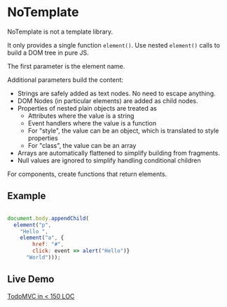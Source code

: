 # NoTemplate
NoTemplate is not a template library.

It only provides a single function `element()`. Use nested `element()` calls to build a DOM tree in pure JS. 

The first parameter is the element name.

Additional parameters build the content:

- Strings are safely added as text nodes. No need to escape anything.
- DOM Nodes (in particular elements) are added as child nodes.
- Properties of nested plain objects are treated as 
  - Attributes where the value is a string
  - Event handlers where the value is a function
  - For "style", the value can be an object, which is translated to style properties
  - For "class", the value can be an array
- Arrays are automatically flattened to simplify building from fragments.
- Null values are ignored to simplify handling conditional children

For components, create functions that return elements. 

## Example

```javascript

document.body.appendChild(
  element("p", 
    "Hello ",
    element("a", {
        href: "#",
        click: event => alert("Hello")}
      "World")));
```

## Live Demo

[TodoMVC in < 150 LOC](http://kobjects.org/todomvc/) 
